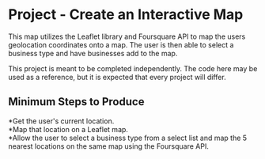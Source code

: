 # Project - Create an Interactive Map

This map utilizes the Leaflet library and Foursquare API to map the users geolocation coordinates onto a map. The user is then able to select a business type and have businesses add to the map.  

This project is meant to be completed independently. The code here may be used as a reference, but it is expected that every project will differ.

## Minimum Steps to Produce
*Get the user's current location.  
*Map that location on a Leaflet map.  
*Allow the user to select a business type from a select list and map the 5 nearest locations on the same map using the Foursquare API.